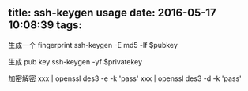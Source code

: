 title: ssh-keygen usage
date: 2016-05-17 10:08:39
tags:
---

生成一个 fingerprint
ssh-keygen -E md5 -lf $pubkey

生成 pub key
ssh-keygen -yf $privatekey

加密解密
xxx | openssl des3 -e -k 'pass'
xxx | openssl des3 -d -k 'pass'
